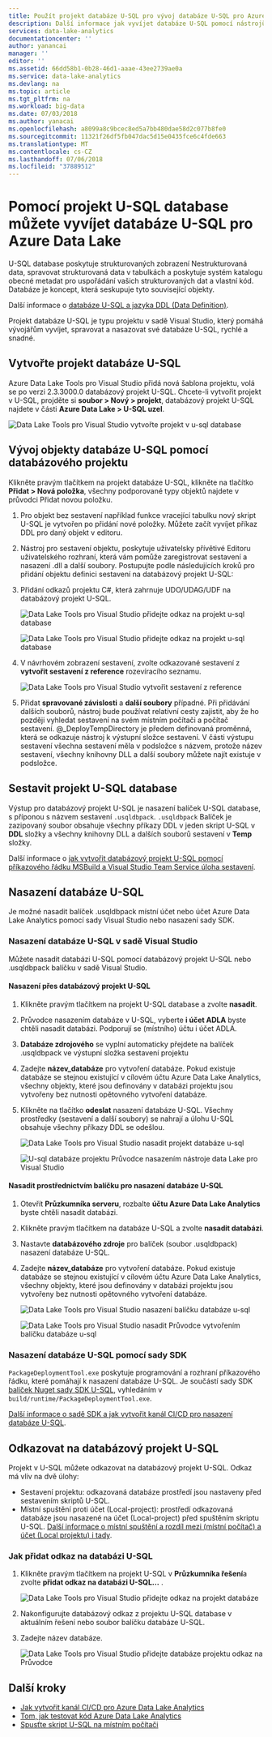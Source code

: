```yaml
---
title: Použít projekt databáze U-SQL pro vývoj databáze U-SQL pro Azure Data Lake | Dokumentace Microsoftu
description: Další informace jak vyvíjet databáze U-SQL pomocí nástrojů Azure Data Lake pro Visual Studio.
services: data-lake-analytics
documentationcenter: ''
author: yanancai
manager: ''
editor: ''
ms.assetid: 66dd58b1-0b28-46d1-aaae-43ee2739ae0a
ms.service: data-lake-analytics
ms.devlang: na
ms.topic: article
ms.tgt_pltfrm: na
ms.workload: big-data
ms.date: 07/03/2018
ms.author: yanacai
ms.openlocfilehash: a8099a8c9bcec8ed5a7bb480dae58d2c077b8fe0
ms.sourcegitcommit: 11321f26df5fb047dac5d15e0435fce6c4fde663
ms.translationtype: MT
ms.contentlocale: cs-CZ
ms.lasthandoff: 07/06/2018
ms.locfileid: "37889512"
---
```

# <a name="use-u-sql-database-project-to-develop-u-sql-database-for-azure-data-lake"></a>Pomocí projekt U-SQL database můžete vyvíjet databáze U-SQL pro Azure Data Lake

U-SQL database poskytuje strukturovaných zobrazení Nestrukturovaná data, spravovat strukturovaná data v tabulkách a poskytuje systém katalogu obecné metadat pro uspořádání vašich strukturovaných dat a vlastní kód. Databáze je koncept, která seskupuje tyto související objekty.

Další informace o [databáze U-SQL a jazyka DDL (Data Definition)](https://msdn.microsoft.com/azure/data-lake-analytics/u-sql/data-definition-language-ddl-statements-u-sql). 

Projekt databáze U-SQL je typu projektu v sadě Visual Studio, který pomáhá vývojářům vyvíjet, spravovat a nasazovat své databáze U-SQL, rychlé a snadné.

## <a name="create-a-u-sql-database-project"></a>Vytvořte projekt databáze U-SQL

Azure Data Lake Tools pro Visual Studio přidá nová šablona projektu, volá se po verzi 2.3.3000.0 databázový projekt U-SQL. Chcete-li vytvořit projekt v U-SQL, projděte si **soubor > Nový > projekt**, databázový projekt U-SQL najdete v části **Azure Data Lake > U-SQL uzel**.

![Data Lake Tools pro Visual Studio vytvořte projekt v u-sql database](./media/data-lake-analytics-data-lake-tools-develop-usql-database/data-lake-tools-create-usql-database-project-creation.png) 

## <a name="develop-u-sql-database-objects-using-database-project"></a>Vývoj objekty databáze U-SQL pomocí databázového projektu

Klikněte pravým tlačítkem na projekt databáze U-SQL, klikněte na tlačítko **Přidat > Nová položka**, všechny podporované typy objektů najdete v průvodci Přidat novou položku. 

1.  Pro objekt bez sestavení například funkce vracející tabulku nový skript U-SQL je vytvořen po přidání nové položky. Můžete začít vyvíjet příkaz DDL pro daný objekt v editoru.
2.  Nástroj pro sestavení objektu, poskytuje uživatelsky přívětivé Editoru uživatelského rozhraní, která vám pomůže zaregistrovat sestavení a nasazení .dll a další soubory. Postupujte podle následujících kroků pro přidání objektu definici sestavení na databázový projekt U-SQL:

1.  Přidání odkazů projektu C#, která zahrnuje UDO/UDAG/UDF na databázový projekt U-SQL.

    ![Data Lake Tools pro Visual Studio přidejte odkaz na projekt u-sql database](./media/data-lake-analytics-data-lake-tools-develop-usql-database/data-lake-tools-add-project-reference.png) 

    ![Data Lake Tools pro Visual Studio přidejte odkaz na projekt u-sql database](./media/data-lake-analytics-data-lake-tools-develop-usql-database/data-lake-tools-add-project-reference-wizard.png)

2.  V návrhovém zobrazení sestavení, zvolte odkazované sestavení z **vytvořit sestavení z reference** rozevíracího seznamu.

    ![Data Lake Tools pro Visual Studio vytvořit sestavení z reference](./media/data-lake-analytics-data-lake-tools-develop-usql-database/data-lake-tools-create-assembly-from-reference.png)

3.  Přidat **spravované závislosti** a **další soubory** případné. Při přidávání dalších souborů, nástroj bude používat relativní cesty zajistit, aby že ho později vyhledat sestavení na svém místním počítači a počítač sestavení. @_DeployTempDirectory je předem definovaná proměnná, která se odkazuje nástroj k výstupní složce sestavení. V části výstupu sestavení všechna sestavení měla v podsložce s názvem, protože název sestavení, všechny knihovny DLL a další soubory můžete najít existuje v podsložce. 
 
## <a name="build-u-sql-database-project"></a>Sestavit projekt U-SQL database

Výstup pro databázový projekt U-SQL je nasazení balíček U-SQL database, s příponou s názvem sestavení `.usqldbpack`. `.usqldbpack` Balíček je zazipovaný soubor obsahuje všechny příkazy DDL v jeden skript U-SQL v **DDL** složky a všechny knihovny DLL a dalších souborů sestavení v **Temp** složky.

Další informace o [jak vytvořit databázový projekt U-SQL pomocí příkazového řádku MSBuild a Visual Studio Team Service úloha sestavení](data-lake-analytics-cicd-overview.md#build-u-sql-database-project).

## <a name="deploy-u-sql-database"></a>Nasazení databáze U-SQL

Je možné nasadit balíček .usqldbpack místní účet nebo účet Azure Data Lake Analytics pomocí sady Visual Studio nebo nasazení sady SDK. 

### <a name="deploy-u-sql-database-in-visual-studio"></a>Nasazení databáze U-SQL v sadě Visual Studio

Můžete nasadit databázi U-SQL pomocí databázový projekt U-SQL nebo .usqldbpack balíčku v sadě Visual Studio.

#### <a name="deploy-through-u-sql-database-project"></a>Nasazení přes databázový projekt U-SQL

1.  Klikněte pravým tlačítkem na projekt U-SQL database a zvolte **nasadit**.
2.  Průvodce nasazením databáze v U-SQL, vyberte **i účet ADLA** byste chtěli nasadit databázi. Podporují se (místního) účtu i účet ADLA.
3.  **Databáze zdrojového** se vyplní automaticky přejdete na balíček .usqldbpack ve výstupní složka sestavení projektu
4.  Zadejte **název_databáze** pro vytvoření databáze. Pokud existuje databáze se stejnou existující v cílovém účtu Azure Data Lake Analytics, všechny objekty, které jsou definovány v databázi projektu jsou vytvořeny bez nutnosti opětovného vytvoření databáze.
5.  Klikněte na tlačítko **odeslat** nasazení databáze U-SQL. Všechny prostředky (sestavení a další soubory) se nahrají a úlohu U-SQL obsahuje všechny příkazy DDL se odešlou.

    ![Data Lake Tools pro Visual Studio nasadit projekt databáze u-sql](./media/data-lake-analytics-data-lake-tools-develop-usql-database/data-lake-tools-deploy-usql-database-project.png)

    ![U-sql databáze projektu Průvodce nasazením nástroje data Lake pro Visual Studio](./media/data-lake-analytics-data-lake-tools-develop-usql-database/data-lake-tools-deploy-usql-database-project-wizard.png)

#### <a name="deploy-through-u-sql-database-deployment-package"></a>Nasadit prostřednictvím balíčku pro nasazení databáze U-SQL

1.  Otevřít **Průzkumníka serveru**, rozbalte **účtu Azure Data Lake Analytics** byste chtěli nasadit databázi.
2.  Klikněte pravým tlačítkem na databáze U-SQL a zvolte **nasadit databázi**.
3.  Nastavte **databázového zdroje** pro balíček (soubor .usqldbpack) nasazení databáze U-SQL.
4.  Zadejte **název_databáze** pro vytvoření databáze. Pokud existuje databáze se stejnou existující v cílovém účtu Azure Data Lake Analytics, všechny objekty, které jsou definovány v databázi projektu jsou vytvořeny bez nutnosti opětovného vytvoření databáze.

    ![Data Lake Tools pro Visual Studio nasazení balíčku databáze u-sql](./media/data-lake-analytics-data-lake-tools-develop-usql-database/data-lake-tools-deploy-usql-database-package.png)

    ![Data Lake Tools pro Visual Studio nasadit Průvodce vytvořením balíčku databáze u-sql](./media/data-lake-analytics-data-lake-tools-develop-usql-database/data-lake-tools-deploy-usql-database-package-wizard.png)
  
### <a name="deploy-u-sql-database-using-sdk"></a>Nasazení databáze U-SQL pomocí sady SDK

`PackageDeploymentTool.exe` poskytuje programování a rozhraní příkazového řádku, které pomáhají k nasazení databáze U-SQL. Je součástí sady SDK [balíček Nuget sady SDK U-SQL](https://www.nuget.org/packages/Microsoft.Azure.DataLake.USQL.SDK/), vyhledáním v `build/runtime/PackageDeploymentTool.exe`.

[Další informace o sadě SDK a jak vytvořit kanál CI/CD pro nasazení databáze U-SQL](data-lake-analytics-cicd-overview.md#deploy-u-sql-database-through-visual-studio-team-service).

## <a name="reference-a-u-sql-database-project"></a>Odkazovat na databázový projekt U-SQL

Projekt v U-SQL můžete odkazovat na databázový projekt U-SQL. Odkaz má vliv na dvě úlohy:

- Sestavení projektu: odkazovaná databáze prostředí jsou nastaveny před sestavením skriptů U-SQL. 
- Místní spuštění proti účet (Local-project): prostředí odkazovaná databáze jsou nasazené na účet (Local-project) před spuštěním skriptu U-SQL. [Další informace o místní spuštění a rozdíl mezi (místní počítač) a účet (Local projektu) i tady](data-lake-analytics-data-lake-tools-local-run.md).

### <a name="how-to-add-u-sql-database-reference"></a>Jak přidat odkaz na databázi U-SQL

1. Klikněte pravým tlačítkem na projekt U-SQL v **Průzkumníka řešení**a zvolte **přidat odkaz na databázi U-SQL...** .

    ![Data Lake Tools pro Visual Studio přidejte odkaz na projekt databáze](./media/data-lake-analytics-data-lake-tools-develop-usql-database/data-lake-tools-add-database-project-reference.png)

2. Nakonfigurujte databázový odkaz z projektu U-SQL database v aktuálním řešení nebo soubor balíčku databáze U-SQL.
3. Zadejte název databáze.

    ![Data Lake Tools pro Visual Studio přidejte databáze projektu odkaz na Průvodce](./media/data-lake-analytics-data-lake-tools-develop-usql-database/data-lake-tools-add-database-project-reference-wizard.png)

## <a name="next-steps"></a>Další kroky

- [Jak vytvořit kanál CI/CD pro Azure Data Lake Analytics](data-lake-analytics-cicd-overview.md)
- [Tom, jak testovat kód Azure Data Lake Analytics](data-lake-analytics-cicd-test.md)
- [Spusťte skript U-SQL na místním počítači](data-lake-analytics-data-lake-tools-local-run.md)
